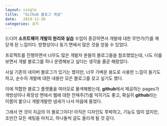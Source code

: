 ```yaml
---
layout: single
title:  "Github 블로그 개설"
date:   2019-12-30
categories: 공지
---
```

드디어 **소프트웨어 개발의 원리와 실습** 수업이 종강하면서 개발에 대한 무언가(?)를 깨닫게 된 느낌이다. 방향성이나 동기 면에서 많은 것을 얻을 수 있었다.

프로젝트를 진행하면서 너무도 많은 개발자 분들의 블로그들을 참조했었는데, 나도 이를 보면서 개발 블로그를 하나 운영해보고 싶다는 생각을 줄곧 해왔었다.

사실 기존의 네이버 블로그가 있기는 했지만, 너무 가벼운 용도로 사용한 느낌이 들기도 하고, 순수히 개발에 대한 내용만 모은 블로그를 갖고 싶기도 했다.

이에 적합한 블로그 플랫폼을 여러모로 물색해봤는데, **github**에서 제공하는 pages가 개방성이나 확장성 면에서 웹에 대한 잔재주(?)를 익히기도 좋고, 확실히 **github**라는 이름이 붙으니 개발개발한 냄새가 나서 마음에 들었다.

그래서 연 것이 지금의 이 블로그이다! 아직은 디자인도 투박하고, 기능도 많이 없지만, 조만간 모든 세팅을 마치고, 하나둘씩 글도 올리게 될 것 같다.
